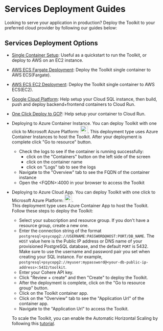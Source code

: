 # Services Deployment Guides

Looking to serve your application in production? Deploy the Toolkit to your preferred cloud provider by following our guides below:

## Services Deployment Options
- [Single Container Setup](deployment_guides/single_container.md): Useful as a quickstart to run the Toolkit, or deploy to AWS on an EC2 instance.
- [AWS ECS Fargate Deployment](deployment_guides/aws_ecs_single_container.md): Deploy the Toolkit single container to AWS ECS(Fargate).
- [AWS ECS EC2 Deployment](deployment_guides/aws_ecs_single_container_ec2.md): Deploy the Toolkit single container to AWS ECS(EC2).
- [Google Cloud Platform](deployment_guides/gcp_deployment.md): Help setup your Cloud SQL instance, then build, push and deploy backend+frontend containers to Cloud Run.
- [One Click Deploy to GCP](deployment_guides/gcp_one_click_deployment.md): Help setup your container to Cloud Run.
- Deploying to Azure Container Instance. You can deploy Toolkit with one click to Microsoft Azure Platform: [<img src="https://aka.ms/deploytoazurebutton" height="24px">](https://portal.azure.com/#create/Microsoft.Template/uri/https%3A%2F%2Fraw.githubusercontent.com%2Fcohere-ai%2Fcohere-toolkit%2Fmain%2Fazuredeploy.json).
  This deployment type uses Azure Container Instances to host the Toolkit. After your deployment is complete click "Go to resource" button.
   - Check the logs to see if the container is running successfully:
      - click on the "Containers" button on the left side of the screen
      - click on the container name
      - click on "Logs" tab to see the logs
   - Navigate to the "Overview" tab to see the FQDN of the container instance
   - Open the \<FQDN\>:4000 in your browser to access the Toolkit
- Deploying to Azure Cloud App. You can deploy Toolkit with one click to Microsoft Azure Platform: [<img src="https://aka.ms/deploytoazurebutton" height="24px">](https://portal.azure.com/#create/Microsoft.Template/uri/https%3A%2F%2Fraw.githubusercontent.com%2Fcohere-ai%2Fcohere-toolkit%2Feugene%2FEXT2-69_azure_hpa%2Fazuredeploy.hpa.json).  
  This deployment type uses Azure Container App to host the Toolkit. Follow these steps to deploy the Toolkit:
   - Select your subscription and resource group. If you don't have a resource group, create a new one.
   - Enter the connection string of the format `postgresql+psycopg2://USERNAME:PASSWORD@HOST:PORT/DB_NAME`. 
      The `HOST` value here is the Public IP address or DNS name of your provisioned PostgreSQL database, and the default `PORT` is 5432. 
      Make sure to use the username and password pair you set when creating your SQL instance. For example, `postgresql+psycopg2://myuser:mypassword@<your-db-public-ip-address>:5432/toolkit`.
   - Enter your Cohere API key.
   - Click "Review + create" and then "Create" to deploy the Toolkit.
   - After the deployment is complete, click on the "Go to resource group" button.
   - Click on the Toolkit container app.
   - Click on the "Overview" tab to see the "Application Url" of the container app.
   - Navigate to the "Application Url" to access the Toolkit.
  
   To scale the Toolkit, you can enable the Automatic Horizontal Scaling by following this [tutorial](https://learn.microsoft.com/en-us/azure/container-apps/tutorial-scaling).

    


